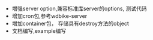 ###
- 增强server option,兼容标准库server的options, 测试代码
- 增加cron包,参考wdbike-server
- 增加container包， 存储具有destroy方法的object
- 文档编写,example编写